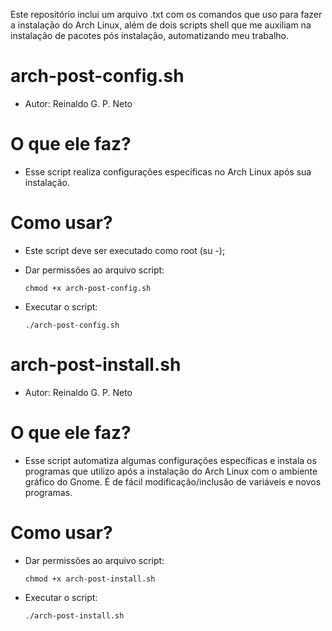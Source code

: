 Este repositório inclui um arquivo .txt com os comandos que uso para fazer a instalação do Arch Linux, além de dois scripts shell que me auxiliam na instalação de pacotes pós instalação, automatizando meu trabalho.

# arch-post-config.sh

* Autor: Reinaldo G. P. Neto

# O que ele faz?
  * Esse script realiza configurações específicas no Arch Linux após sua instalação.

# Como usar?
  * Este script deve ser executado como root (su -);

  * Dar permissões ao arquivo script:

        chmod +x arch-post-config.sh

  * Executar o script:
 
        ./arch-post-config.sh

# arch-post-install.sh

* Autor: Reinaldo G. P. Neto

# O que ele faz?
  * Esse script automatiza algumas configurações específicas e instala os programas que utilizo após a instalação do Arch Linux com o ambiente gráfico do Gnome. É de fácil modificação/inclusão de variáveis e novos programas.

# Como usar?
  * Dar permissões ao arquivo script:

        chmod +x arch-post-install.sh

  * Executar o script:
 
        ./arch-post-install.sh

